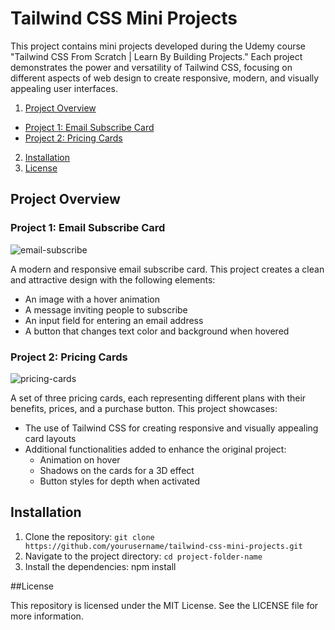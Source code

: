# Tailwind CSS Mini Projects

This project contains mini projects developed during the Udemy course "Tailwind CSS From Scratch | Learn By Building Projects." Each project demonstrates the power and versatility of Tailwind CSS, focusing on different aspects of web design to create responsive, modern, and visually appealing user interfaces.

1. [Project Overview](#project-overview)
  - [Project 1: Email Subscribe Card](#project-1-email-subscribe-card)
  - [Project 2: Pricing Cards](#project-2-pricing-cards)
2. [Installation](#installation)
3. [License](#license)

## Project Overview

### Project 1: Email Subscribe Card

![email-subscribe](https://github.com/Lyllys/tailwind-css-mini-projects/assets/76455440/3f9ee328-34d5-430f-a721-557cadd9cfd7)

A modern and responsive email subscribe card. This project creates a clean and attractive design with the following elements:
- An image with a hover animation
- A message inviting people to subscribe
- An input field for entering an email address
- A button that changes text color and background when hovered

### Project 2: Pricing Cards

![pricing-cards](https://github.com/Lyllys/tailwind-css-mini-projects/assets/76455440/10065e93-9423-4509-9982-b76535e7d844)

A set of three pricing cards, each representing different plans with their benefits, prices, and a purchase button. This project showcases:
- The use of Tailwind CSS for creating responsive and visually appealing card layouts
- Additional functionalities added to enhance the original project:
  - Animation on hover
  - Shadows on the cards for a 3D effect
  - Button styles for depth when activated

## Installation

1. Clone the repository: `git clone https://github.com/yourusername/tailwind-css-mini-projects.git`
2. Navigate to the project directory:  `cd project-folder-name`
3. Install the dependencies: npm install

##License

This repository is licensed under the MIT License. See the LICENSE file for more information.
